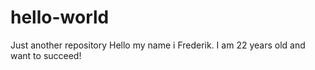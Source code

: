 # hello-world
Just another repository
Hello my name i Frederik. I am 22 years old and want to succeed!
